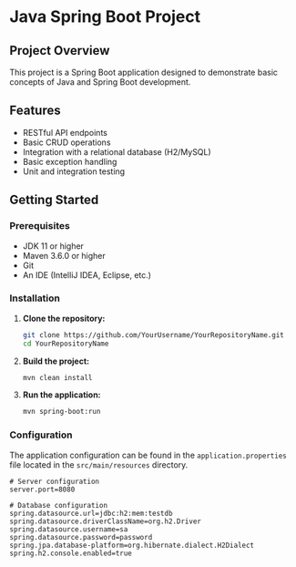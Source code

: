 # Java Spring Boot Project

## Project Overview
This project is a Spring Boot application designed to demonstrate basic concepts of Java and Spring Boot development.

## Features
- RESTful API endpoints
- Basic CRUD operations
- Integration with a relational database (H2/MySQL)
- Basic exception handling
- Unit and integration testing

## Getting Started

### Prerequisites
- JDK 11 or higher
- Maven 3.6.0 or higher
- Git
- An IDE (IntelliJ IDEA, Eclipse, etc.)

### Installation

1. **Clone the repository:**
    ```bash
    git clone https://github.com/YourUsername/YourRepositoryName.git
    cd YourRepositoryName
    ```

2. **Build the project:**
    ```bash
    mvn clean install
    ```

3. **Run the application:**
    ```bash
    mvn spring-boot:run
    ```

### Configuration
The application configuration can be found in the `application.properties` file located in the `src/main/resources` directory.

```properties
# Server configuration
server.port=8080

# Database configuration
spring.datasource.url=jdbc:h2:mem:testdb
spring.datasource.driverClassName=org.h2.Driver
spring.datasource.username=sa
spring.datasource.password=password
spring.jpa.database-platform=org.hibernate.dialect.H2Dialect
spring.h2.console.enabled=true
